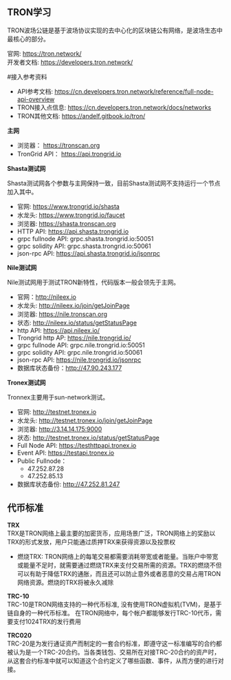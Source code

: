 TRON学习
--------------------
TRON波场公链是基于波场协议实现的去中心化的区块链公有网络，是波场生态中最核心的部分。

官网: https://tron.network/<br>
开发者文档: https://developers.tron.network/

#接入参考资料
* API参考文档: https://cn.developers.tron.network/reference/full-node-api-overview
* TRON接入点信息: https://cn.developers.tron.network/docs/networks
* TRON其他文档: https://andelf.gitbook.io/tron/

**主网**

* 浏览器： https://tronscan.org
* TronGrid API： https://api.trongrid.io


**Shasta测试网**

Shasta测试网各个参数与主网保持一致，目前Shasta测试网不支持运行一个节点加入其中。

* 官网: https://www.trongrid.io/shasta
* 水龙头: https://www.trongrid.io/faucet
* 浏览器: https://shasta.tronscan.org
* HTTP API: https://api.shasta.trongrid.io
* grpc fullnode API: grpc.shasta.trongrid.io:50051
* grpc solidity API: grpc.shasta.trongrid.io:50061
* json-rpc API: https://api.shasta.trongrid.io/jsonrpc


**Nile测试网**

Nile测试网用于测试TRON新特性，代码版本一般会领先于主网。

* 官网：http://nileex.io
* 水龙头: http://nileex.io/join/getJoinPage
* 浏览器: https://nile.tronscan.org
* 状态: http://nileex.io/status/getStatusPage
* http API: https://api.nileex.io/
* Trongrid http AP: https://nile.trongrid.io/
* grpc fullnode API: grpc.nile.trongrid.io:50051
* grpc solidity API: grpc.nile.trongrid.io:50061
* json-rpc API: https://nile.trongrid.io/jsonrpc
* 数据库状态备份：http://47.90.243.177

**Tronex测试网**

Tronnex主要用于sun-network测试。

* 官网: http://testnet.tronex.io
* 水龙头: http://testnet.tronex.io/join/getJoinPage
* 浏览器: http://3.14.14.175:9000
* 状态: http://testnet.tronex.io/status/getStatusPage
* Full Node API: https://testhttpapi.tronex.io
* Event API: https://testapi.tronex.io
* Public Fullnode：
	* 47.252.87.28
	* 47.252.85.13
* 数据库状态备份: http://47.252.81.247

## 代币标准

**TRX**<br>
TRX是TRON网络上最主要的加密货币，应用场景广泛，TRON网络上的奖励以TRX的形式发放，用户只能通过质押TRX来获得资源以及投票权

* 燃烧TRX: TRON网络上的每笔交易都需要消耗带宽或者能量。当账户中带宽或能量不足时，就需要通过燃烧TRX来支付交易所需的资源。TRX的燃烧不但可以有助于降低TRX的通胀，而且还可以防止意外或者恶意的交易占用TRON网络资源。燃烧的TRX将被永久减除

**TRC-10**<br>
TRC-10是TRON网络支持的一种代币标准, 没有使用TRON虚拟机(TVM)，是基于链自身的一种代币标准。 在TRON网络中，每个帐户都能够发行TRC-10代币，需要支付1024TRX的发行费用

**TRC020**<BR>
TRC-20是为发行通证资产而制定的一套合约标准，即遵守这一标准编写的合约都被认为是一个TRC-20合约。当各类钱包、交易所在对接TRC-20合约的资产时，从这套合约标准中就可以知道这个合约定义了哪些函数、事件，从而方便的进行对接。